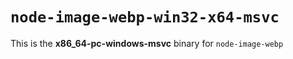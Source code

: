 # `node-image-webp-win32-x64-msvc`

This is the **x86_64-pc-windows-msvc** binary for `node-image-webp`
